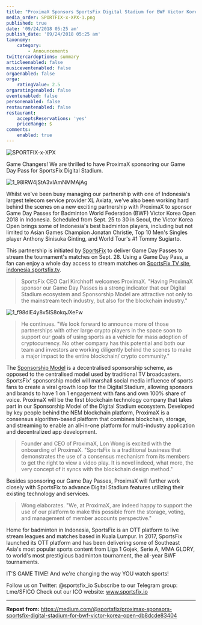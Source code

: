 ```yaml
---
title: "ProximaX Sponsors SportsFix Digital Stadium for BWF Victor Korea\_Open"
media_order: SPORTFIX-x-XPX-1.png
published: true
date: '09/24/2018 05:25 am'
publish_date: '09/24/2018 05:25 am'
taxonomy:
    category:
        - Announcements
twittercardoptions: summary
articleenabled: false
musiceventenabled: false
orgaenabled: false
orga:
    ratingValue: 2.5
orgaratingenabled: false
eventenabled: false
personenabled: false
restaurantenabled: false
restaurant:
    acceptsReservations: 'yes'
    priceRange: $
comments:
    enabled: true
---
```


![SPORTFIX-x-XPX](image://SPORTFIX-x-XPX.png)

Game Changers! We are thrilled to have ProximaX sponsoring our Game Day Pass for SportsFix Digital Stadium.

![1_98lRW4jStA3vIAmNMMAjAg](image://1_98lRW4jStA3vIAmNMMAjAg.png)

Whilst we've been busy managing our partnership with one of Indonesia's largest telecom service provider XL Axiata, we've also been working hard behind the scenes on a new exciting partnership with ProximaX to sponsor Game Day Passes for Badminton World Federation (BWF) Victor Korea Open 2018 in Indonesia.
Scheduled from Sept. 25 to 30 in Seoul, the Victor Korea Open brings some of Indonesia's best badminton players, including but not limited to Asian Games Champion Jonatan Christie, Top 10 Men's Singles player Anthony Sinisuka Ginting, and World Tour's #1 Tommy Sugiarto.

This partnership is initiated by [SportsFix](https://sportsfix.io/) to deliver Game Day Passes to stream the tournament's matches on Sept. 28. Using a Game Day Pass, a fan can enjoy a whole day access to stream matches on [SportsFix TV site](https://sportsfix.io/), [indonesia.sportsfix.tv](https://indonesia.sportsfix.tv/).

> SportsFix CEO Carl Kirchhoff welcomes ProximaX. "Having ProximaX sponsor our Game Day Passes is a strong indicator that our Digital Stadium ecosystem and Sponsorship Model are attractive not only to the mainstream tech industry, but also for the blockchain industry."

![1_f98dlE4y8v5IS8okqJXeFw](image://1_f98dlE4y8v5IS8okqJXeFw.png)

> He continues. "We look forward to announce more of those partnerships with other large crypto players in the space soon to support our goals of using sports as a vehicle for mass adoption of cryptocurrency. No other company has this potential and both our team and investors are working diligently behind the scenes to make a major impact to the entire blockchain/ crypto community."

The [Sponsorship Model](https://medium.com/@sportsfix/former-ioc-director-michael-payne-joins-sportsfix-advisory-board-b6100a3c6a13) is a decentralised sponsorship scheme, as opposed to the centralised model used by traditional TV broadcasters. SportsFix' sponsorship model will marshall social media influence of sports fans to create a viral growth loop for the Digital Stadium, allowing sponsors and brands to have 1 on 1 engagement with fans and own 100% share of voice.
ProximaX will be the first blockchain technology company that takes part in our Sponsorship Model of the Digital Stadium ecosystem. Developed by key people behind the NEM blockchain platform, ProximaX is a consensus algorithm-based platform that combines blockchain, storage, and streaming to enable an all-in-one platform for multi-industry application and decentralized app development.

> Founder and CEO of ProximaX, Lon Wong is excited with the onboarding of ProximaX. "SportsFix is a traditional business that demonstrates the use of a consensus mechanism from its members to get the right to view a video play. It is novel indeed, what more, the very concept of it syncs with the blockchain design method."

Besides sponsoring our Game Day Passes, ProximaX will further work closely with SportsFix to advance Digital Stadium features utilizing their existing technology and services.

> Wong elaborates. "We, at ProximaX, are indeed happy to support the use of our platform to make this possible from the storage, voting, and management of member accounts perspective."

Home for badminton in Indonesia, SportsFix is an OTT platform to live stream leagues and matches based in Kuala Lumpur. In 2017, SportsFix launched its OTT platform and has been delivering some of Southeast Asia's most popular sports content from Liga 1 Gojek, Serie A, MMA GLORY, to world's most prestigious badminton tournament, the all-year BWF tournaments.

IT'S GAME TIME! And we're changing the way YOU watch sports!

Follow us on Twitter: @sportsfix_io
Subscribe to our Telegram group: t.me/SFICO
Check out our ICO website: www.sportsfix.io

---

**Repost from:** https://medium.com/@sportsfix/proximax-sponsors-sportsfix-digital-stadium-for-bwf-victor-korea-open-db8dcde83404
